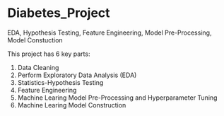 # Diabetes_Project
EDA, Hypothesis Testing, Feature Engineering, Model Pre-Processing, Model Constuction

This project has 6 key parts:
1. Data Cleaning
2. Perform Exploratory Data Analysis (EDA)
3. Statistics-Hypothesis Testing
4. Feature Engineering
5. Machine Learing Model Pre-Processing and Hyperparameter Tuning
6. Machine Learing Model Construction
